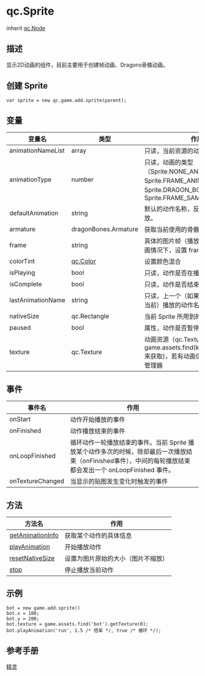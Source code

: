 # qc.Sprite
inherit [qc.Node](CNode.md)

## 描述
显示2D动画的组件，目前主要用于创建帧动画、Dragons骨骼动画。

## 创建 Sprite
````
var sprite = new qc.game.add.sprite(parent);
````

## 变量
| 变量名        |   类型       |  作用           |
| ------------- |-------------|-------------|
| animationNameList | array  |  只读，当前资源的动作名列表 |
| animationType |  number  |  只读，动画的类型（Sprite.NONE_ANIMATION，Sprite.FRAME_ANIMATION，Sprite.DRAGON_BONES，Sprite.FRAME_SAMPLES) |
| defaultAnimation |  string  | 默认的动作名称，反序列化将自动播放。 |
| armature | dragonBones.Armature | 获取当前使用的骨骼根节点 |
| frame | string | 具体的图片帧（播放动作中以及骨骼动画情况下，设置 frame 是无效的） |
| colorTint | [qc.Color](../color/README.md) | 设置颜色混合 |
| isPlaying | bool | 只读，动作是否在播放中 |
| isComplete | bool |  只读，动作是否结束 |
| lastAnimationName | string | 只读，上一个（如果正在播放中，则为当前）播放的动作名 |
| nativeSize | qc.Rectangle | 当前 Sprite 所用到的图片的原始大小 |
| paused | bool | 属性，动作是否暂停 && 设置暂停动作 |
| texture | qc.Texture | 动画资源（qc.Texture对象，可通过  game.assets.find(key).getTexture(0) 来获取)，若有动画信息，则创建动画管理器 |

## 事件
|   事件名      |     作用       |
| ------------- |-------------|
| onStart | 动作开始播放的事件 |
| onFinished | 动作播放结束的事件 |
| onLoopFinished | 循环动作一轮播放结束的事件。当前 Sprite 播放某个动作多次的时候，除却最后一次播放结束（onFinished事件），中间的每轮播放结束都会发出一个 onLoopFinished 事件。 |
| onTextureChanged | 当显示的贴图发生变化时触发的事件 |

## 方法
| 方法名 | 作用 |
| ------------- |-------------|
| [getAnimationInfo](sprite_getAnimationInfo.md) | 获取某个动作的具体信息 |
| [playAnimation](sprite_playAnimation.md) | 开始播放动作 |
| [resetNativeSize](sprite_resetNativeSize.md) | 设置为图片原始的大小（图片不缩放） |
| [stop](sprite_stop.md) | 停止播放当前动作 |

## 示例
````
bot = new game.add.sprite()
bot.x = 100;
bot.y = 200;
bot.texture = game.assets.find('bot').getTexture(0);
bot.playAnimation('run', 1.5 /* 倍率 */, true /* 循环 */);
````

## 参考手册
[精灵](http://docs.zuoyouxi.com/manual/Sample/Sprite.html)